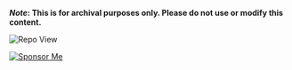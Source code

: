 <strong>*Note*: This is for archival purposes only. Please do not use or modify this content.</strong>

![Repo View](https://komarev.com/ghpvc/?username=aayushx402&style=for-the-badge&color=blue)

[![Sponsor Me](https://img.shields.io/badge/Sponsor_Me-🤝-blue?style=for-the-badge&logo=github)](https://github.com/yourusername/yourrepository/raw/main/qrcode.png)









